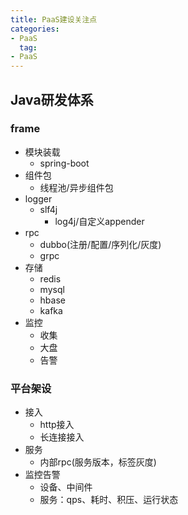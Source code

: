 ```yaml
---
title: PaaS建设关注点
categories:
- PaaS
  tag:
- PaaS
---
```


## Java研发体系
### frame
* 模块装载
  * spring-boot 
* 组件包
  * 线程池/异步组件包 
* logger
  * slf4j 
    * log4j/自定义appender
* rpc
  * dubbo(注册/配置/序列化/灰度)
  * grpc
* 存储
  * redis
  * mysql
  * hbase
  * kafka
* 监控
  * 收集
  * 大盘
  * 告警

### 平台架设
* 接入
  * http接入
  * 长连接接入
* 服务
  * 内部rpc(服务版本，标签灰度)
* 监控告警
  * 设备、中间件
  * 服务：qps、耗时、积压、运行状态
  